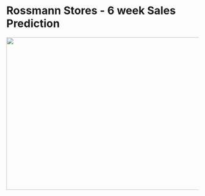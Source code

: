 # Rossmann Stores - 6 week Sales Prediction 

<img src=https://github.com/velozo-oliveira/rossmann_sales_prediction/blob/main/Images/rossmann.jpg width="650" height="400"/>  

    




